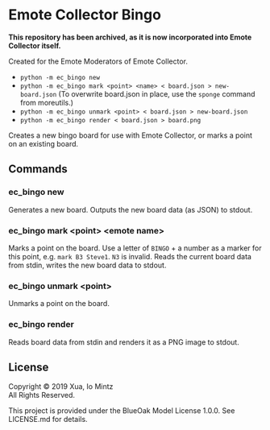 # Emote Collector Bingo

**This repository has been archived, as it is now incorporated into Emote Collector itself.**

Created for the Emote Moderators of Emote Collector.

- `python -m ec_bingo new`
- `python -m ec_bingo mark <point> <name> < board.json > new-board.json`
  (To overwrite board.json in place, use the `sponge` command from moreutils.)
- `python -m ec_bingo unmark <point> < board.json > new-board.json`
- `python -m ec_bingo render < board.json > board.png`

Creates a new bingo board for use with Emote Collector,
or marks a point on an existing board.

## Commands

### ec_bingo new
Generates a new board. Outputs the new board data (as JSON) to stdout.

### ec_bingo mark <point\> <emote name\>
Marks a point on the board. Use a letter of `BINGO` + a number
as a marker for this point, e.g. `mark B3 Steve1`.
`N3` is invalid. Reads the current board data from stdin, writes the new board data to stdout.

### ec_bingo unmark <point\>
Unmarks a point on the board.

### ec_bingo render
Reads board data from stdin and renders it as a PNG image to stdout.

## License

Copyright © 2019 Xua, Io Mintz \
All Rights Reserved.

This project is provided under the BlueOak Model License 1.0.0. See LICENSE.md for details.
